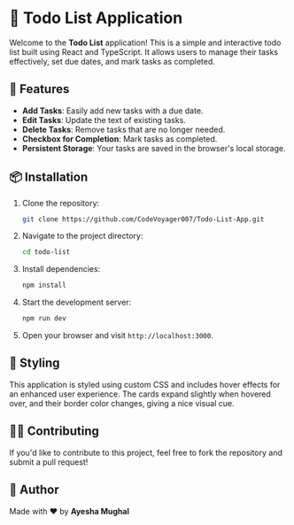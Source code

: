 # 📝 Todo List Application

Welcome to the **Todo List** application! This is a simple and interactive todo list built using React and TypeScript. It allows users to manage their tasks effectively, set due dates, and mark tasks as completed.

## 🚀 Features

- **Add Tasks**: Easily add new tasks with a due date.
- **Edit Tasks**: Update the text of existing tasks.
- **Delete Tasks**: Remove tasks that are no longer needed.
- **Checkbox for Completion**: Mark tasks as completed.
- **Persistent Storage**: Your tasks are saved in the browser's local storage.

## 📦 Installation

1. Clone the repository:
   ```bash
   git clone https://github.com/CodeVoyager007/Todo-List-App.git
   ```
   
2. Navigate to the project directory:
   ```bash
   cd todo-list
   ```

3. Install dependencies:
   ```bash
   npm install
   ```

4. Start the development server:
   ```bash
   npm run dev
   ```

5. Open your browser and visit `http://localhost:3000`.

## 🎨 Styling

This application is styled using custom CSS and includes hover effects for an enhanced user experience. The cards expand slightly when hovered over, and their border color changes, giving a nice visual cue.

## 🧑‍💻 Contributing

If you'd like to contribute to this project, feel free to fork the repository and submit a pull request!

## 🤝 Author

Made with ♥ by **Ayesha Mughal**


